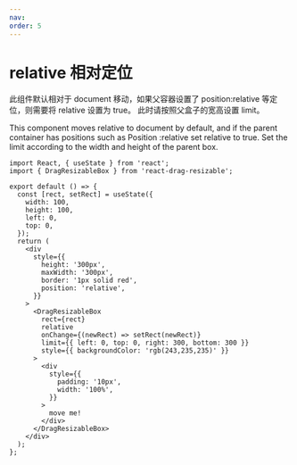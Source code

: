 ```yaml
---
nav:
order: 5
---
```


# relative 相对定位

此组件默认相对于 document 移动，如果父容器设置了 position:relative 等定位，则需要将 relative 设置为 true。
此时请按照父盒子的宽高设置 limit。

This component moves relative to document by default, and if the parent container has positions such as Position :relative set relative to true.
Set the limit according to the width and height of the parent box.

```tsx
import React, { useState } from 'react';
import { DragResizableBox } from 'react-drag-resizable';

export default () => {
  const [rect, setRect] = useState({
    width: 100,
    height: 100,
    left: 0,
    top: 0,
  });
  return (
    <div
      style={{
        height: '300px',
        maxWidth: '300px',
        border: '1px solid red',
        position: 'relative',
      }}
    >
      <DragResizableBox
        rect={rect}
        relative
        onChange={(newRect) => setRect(newRect)}
        limit={{ left: 0, top: 0, right: 300, bottom: 300 }}
        style={{ backgroundColor: 'rgb(243,235,235)' }}
      >
        <div
          style={{
            padding: '10px',
            width: '100%',
          }}
        >
          move me!
        </div>
      </DragResizableBox>
    </div>
  );
};
```
